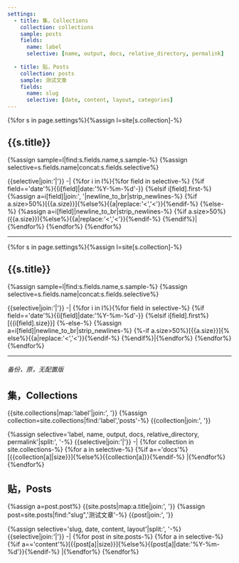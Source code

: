```yaml
---
settings:
  - title: 集，Collections
    collection: collections
    sample: posts
    fields:
      name: label
      selective: [name, output, docs, relative_directory, permalink]
    
  - title: 贴，Posts
    collection: posts
    sample: 测试文章
    fields:
      name: slug
      selective: [date, content, layout, categories]
---
```

{%for s in page.settings%}{%assign l=site[s.collection]-%}
  ## {{s.title}}
  {%assign sample=l|find:s.fields.name,s.sample-%}
  {%assign selective=s.fields.name|concat:s.fields.selective%}
  
  {{selective|join:'|'}}
  -|
  {%for i in l%}{%for field in selective-%}
    {%if field=='date'%}{{i[field]|date:'%Y-%m-%d'-}}
    {%elsif i[field].first-%}
      {%assign a=i[field]|join:', '|newline_to_br|strip_newlines-%}
      {%if a.size>50%}[{{a.size}}]{%else%}{{a|replace:'<','&lt;'}}{%endif-%}
    {%else-%}
      {%assign a=i[field]|newline_to_br|strip_newlines-%}
      {%if a.size>50%}({{a.size}}){%else%}{{a|replace:'<','&lt;'}}{%endif-%}
    {%endif%}|{%endfor%}
  {%endfor%}
{%endfor%}

---
{%for s in page.settings%}{%assign l=site[s.collection]-%}
  ## {{s.title}}
  {%assign sample=l|find:s.fields.name,s.sample-%}
  {%assign selective=s.fields.name|concat:s.fields.selective%}
  
  {{selective|join:'|'}}
  -|
  {%for i in l%}{%for field in selective-%}
    {%if field=='date'%}{{i[field]|date:'%Y-%m-%d'-}}
    {%elsif i[field].first%}[{{i[field].size}}]
    {%-else-%}
      {%assign a=i[field]|newline_to_br|strip_newlines-%}
      {%-if a.size>50%}[{{a.size}}]{%
      else%}{{a|replace:'<','&lt;'}}{%endif-%}
    {%endif%}|{%endfor%}
  {%endfor%}
{%endfor%}

---
###### 备份，原，无配置版
## 集，Collections
{{site.collections|map:'label'|join:', '}}
{%assign collection=site.collections|find:'label','posts'-%}
{{collection|join:', '}}

{%assign selective='label, name, output, docs, relative_directory, permalink'|split:', '-%}
{{selective|join:'|'}}
-|
{%for collection in site.collections-%}
{%for a in selective-%}
{%if a=='docs'%}[{{collection[a]|size}}]{%else%}{{collection[a]}}{%endif-%}
|{%endfor%}
{%endfor%}

## 贴，Posts
{%assign a=post.post%}
{{site.posts|map:a.title|join:', '}}
{%assign post=site.posts|find:"slug",'测试文章'-%}
{{post|join:', '}}

{%assign selective='slug, date, content, layout'|split:', '-%}
{{selective|join:'|'}}
-|
{%for post in site.posts-%}
{%for a in selective-%}
{%if a=='content'%}[{{post[a]|size}}]{%else%}{{post[a]|date:'%Y-%m-%d'}}{%endif-%}
|{%endfor%}
{%endfor%}
